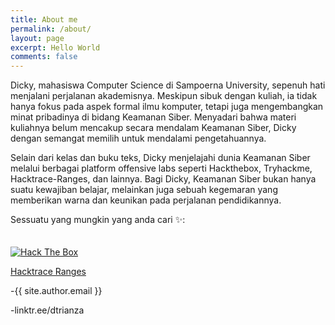 ```yaml
---
title: About me
permalink: /about/
layout: page
excerpt: Hello World
comments: false
---
```






Dicky, mahasiswa Computer Science di Sampoerna University, sepenuh hati menjalani perjalanan akademisnya. Meskipun sibuk dengan kuliah, ia tidak hanya fokus pada aspek formal ilmu komputer, tetapi juga mengembangkan minat pribadinya di bidang Keamanan Siber. Menyadari bahwa materi kuliahnya belum mencakup secara mendalam Keamanan Siber, Dicky dengan semangat memilih untuk mendalami pengetahuannya.

Selain dari kelas dan buku teks, Dicky menjelajahi dunia Keamanan Siber melalui berbagai platform offensive labs seperti Hackthebox, Tryhackme, Hacktrace-Ranges, dan lainnya. Bagi Dicky, Keamanan Siber bukan hanya suatu kewajiban belajar, melainkan juga sebuah kegemaran yang memberikan warna dan keunikan pada perjalanan pendidikannya.

Sessuatu yang mungkin yang anda cari ✨:

<script src="https://tryhackme.com/badge/1574885"></script>

<a href="https://app.hackthebox.com/profile/1292342"><img src="http://www.hackthebox.eu/badge/image/1292342" style="padding-top: 20px" alt="Hack The Box"><a>

<a href="https://www.hacktrace-ranges.id/users_profile/view/6273a9de5498a">Hacktrace Ranges</a>

-{{ site.author.email }}

-linktr.ee/dtrianza


